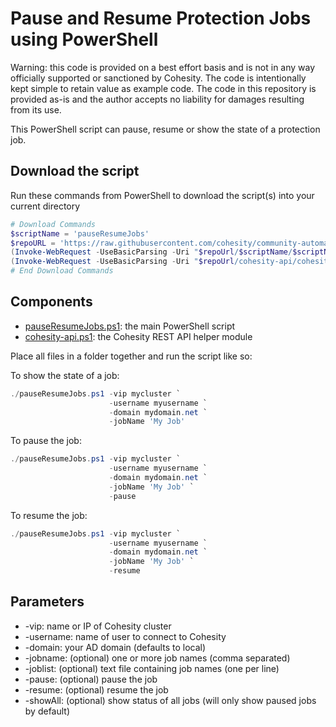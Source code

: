 # Pause and Resume Protection Jobs using PowerShell

Warning: this code is provided on a best effort basis and is not in any way officially supported or sanctioned by Cohesity. The code is intentionally kept simple to retain value as example code. The code in this repository is provided as-is and the author accepts no liability for damages resulting from its use.

This PowerShell script can pause, resume or show the state of a protection job.

## Download the script

Run these commands from PowerShell to download the script(s) into your current directory

```powershell
# Download Commands
$scriptName = 'pauseResumeJobs'
$repoURL = 'https://raw.githubusercontent.com/cohesity/community-automation-samples/main/powershell'
(Invoke-WebRequest -UseBasicParsing -Uri "$repoUrl/$scriptName/$scriptName.ps1").content | Out-File "$scriptName.ps1"; (Get-Content "$scriptName.ps1") | Set-Content "$scriptName.ps1"
(Invoke-WebRequest -UseBasicParsing -Uri "$repoUrl/cohesity-api/cohesity-api.ps1").content | Out-File cohesity-api.ps1; (Get-Content cohesity-api.ps1) | Set-Content cohesity-api.ps1
# End Download Commands
```

## Components

* [pauseResumeJobs.ps1](https://raw.githubusercontent.com/cohesity/community-automation-samples/main/powershell/pauseResumeJobs/pauseResumeJobs.ps1): the main PowerShell script
* [cohesity-api.ps1](https://raw.githubusercontent.com/cohesity/community-automation-samples/main/powershell/cohesity-api/cohesity-api.ps1): the Cohesity REST API helper module

Place all files in a folder together and run the script like so:

To show the state of a job:

```powershell
./pauseResumeJobs.ps1 -vip mycluster `
                      -username myusername `
                      -domain mydomain.net `
                      -jobName 'My Job'
```

To pause the job:

```powershell
./pauseResumeJobs.ps1 -vip mycluster `
                      -username myusername `
                      -domain mydomain.net `
                      -jobName 'My Job' `
                      -pause
```

To resume the job:

```powershell
./pauseResumeJobs.ps1 -vip mycluster `
                      -username myusername `
                      -domain mydomain.net `
                      -jobName 'My Job' `
                      -resume
```

## Parameters

* -vip: name or IP of Cohesity cluster
* -username: name of user to connect to Cohesity
* -domain: your AD domain (defaults to local)
* -jobname: (optional) one or more job names (comma separated)
* -joblist: (optional) text file containing job names (one per line)
* -pause: (optional) pause the job
* -resume: (optional) resume the job
* -showAll: (optional) show status of all jobs (will only show paused jobs by default)

